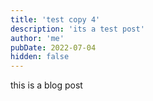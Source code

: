 ```yaml
---
title: 'test copy 4'
description: 'its a test post'
author: 'me'
pubDate: 2022-07-04
hidden: false
---
```


this is a blog post